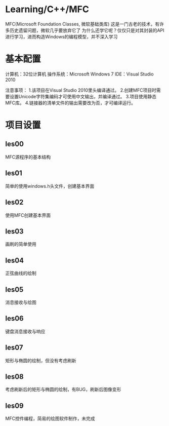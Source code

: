 ﻿# Learning/C++/MFC
MFC(Microsoft Foundation Classes, 微软基础类库)
这是一门古老的技术，有许多历史遗留问题，微软几乎要放弃它了
为什么还学它呢？仅仅只是对其封装的API进行学习，进而构造Windows的编程模型，并不深入学习

# 基本配置
计算机：32位计算机
操作系统：Microsoft Windows 7
IDE：Visual Studio 2010

注意事项：
1.该项目在Visual Studio 2010里头编译通过。
2.创建MFC项目时需要设置Unicode字符集编码才可使用中文输出，并编译通过。
3.项目使用静态MFC库。
4.链接器的清单文件的输出需要改为否，才可编译运行。

# 项目设置

## les00
MFC源程序的基本结构

## les01
简单的使用windows.h头文件，创建基本界面

## les02
使用MFC创建基本界面

## les03
画刷的简单使用

## les04
正弦曲线的绘制

## les05
消息接收与绘图

## les06
键盘消息接收与响应

## les07
矩形与椭圆的绘制，但没有考虑刷新

## les08
考虑刷新后的矩形与椭圆的绘制，有BUG，刷新后图像变形

## les09
MFC控件编程，简易的绘图软件制作，未完成